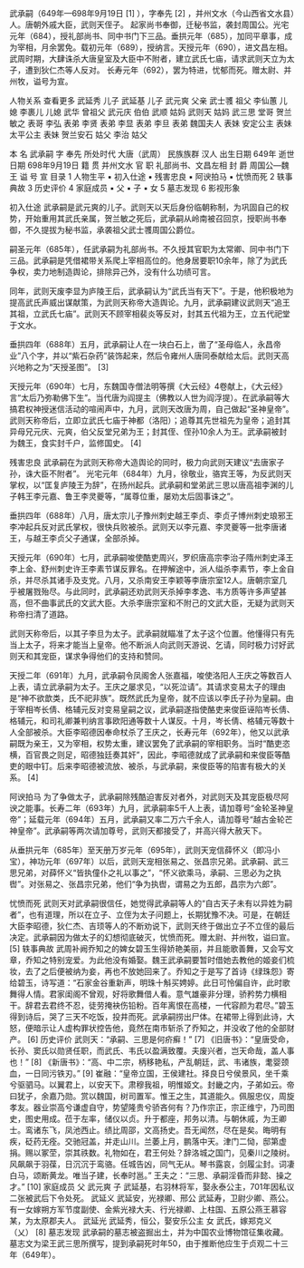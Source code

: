 武承嗣（649年—698年9月19日 [1]  ），字奉先 [2]  ，并州文水（今山西省文水县）人。唐朝外戚大臣，武则天侄子。
起家尚书奉御，迁秘书监，袭封周国公。光宅元年（684），授礼部尚书、同中书门下三品。垂拱元年（685），加同平章事，成为宰相，月余罢免。载初元年（689），授纳言。天授元年（690），进文昌左相。武周时期，大肆诛杀大唐皇室及大臣中不附者，建立武氏七庙，请求武则天立为太子，遭到狄仁杰等人反对。
长寿元年（692），罢为特进，忧郁而死。赠太尉、并州牧，谥号为宣。

人物关系
查看更多
武延秀
儿子
武延基
儿子
武元爽
父亲
武士彟
祖父
李仙蕙
儿媳
李裹儿
儿媳
武华
曾祖父
武元庆
伯伯
武顺
姑妈
武则天
姑妈
武三思
堂哥
贺兰敏之
表哥
李弘
表弟
李贤
表弟
李显
表弟
李旦
表弟
魏国夫人
表妹
安定公主
表妹
太平公主
表妹
贺兰安石
姑父
李治
姑父

本    名 武承嗣 字 奉先 所处时代 大唐（武周） 民族族群 汉人 出生日期 649年 逝世日期 698年9月19日 籍    贯 并州文水 官    职 礼部尚书、文昌左相 封    爵 周国公—魏王 谥    号 宣
目录
1 人物生平
▪ 初入仕途
▪ 残害忠良
▪ 阿谀拍马
▪ 忧愤而死
2 轶事典故
3 历史评价
4 家庭成员
▪ 父
▪ 子
▪ 女
5 墓志发现
6 影视形象


初入仕途
武承嗣是武元爽的儿子。武则天以天后身份临朝称制，为巩固自己的权势，开始重用其武氏亲属，贺兰敏之死后，武承嗣从岭南被召回京，授职尚书奉御，不久提拔为秘书监，承袭祖父武士彟周国公爵位。

嗣圣元年（685年），任武承嗣为礼部尚书。不久授其官职为太常卿、同中书门下三品。武承嗣是凭借裙带关系爬上宰相高位的。他身居要职10余年，除了为武氏争权，卖力地制造舆论，排除异己外，没有什么功绩可言。

同年，武则天废李显为庐陵王后，武承嗣认为“武氏当有天下”。于是，他积极地为提高武氏声威出谋献策，为武则天称帝大造舆论。九月，武承嗣建议武则天“追王其祖，立武氏七庙”。武则天不顾宰相裴炎等反对，封其五代祖为王，立五代祀堂于文水。

垂拱四年（688年）五月，武承嗣让人在一块白石上，凿了“圣母临人，永昌帝业”八个字，并以“紫石杂药”装饰起来，然后令雍州人唐同泰献给太后。武则天高兴地称之为“天授圣图”。 [3] 

天授元年（690年）七月，东魏国寺僧法明等撰《大云经》4卷献上，《大云经》言“太后乃弥勒佛下生”。当代唐为阎提主（佛教以人世为阎浮提）。在武承嗣等大搞君权神授迷信活动的喧闹声中，九月，武则天改唐为周，自己做起“圣神皇帝”。武则天称帝后，立即立武氏七庙于神都（洛阳）；追尊其先世祖先为皇帝；追封其异母兄元庆、元爽，伯父反堂兄弟为王；封其侄、侄孙10余人为王。武承嗣被封为魏王，食实封千户，监修国史。 [4] 

残害忠良
武承嗣在为武则天称帝大造舆论的同时，极力向武则天建议“去唐家子孙，诛大臣不附者”。
光宅元年（684年）九月，徐敬业，骆宾王等，为反武则天掌权，以“匡复庐陵王为辞”，在扬州起兵。武承嗣和堂弟武三思以唐高祖李渊的儿子韩王李元嘉、鲁王李灵夔等，“属尊位重，屡劝太后固事诛之”。

垂拱四年（688年）八月，唐太宗儿子豫州刺史越王李贞、李贞子博州刺史琅邪王李冲起兵反对武氏掌权，很快兵败被杀。武则天以李元嘉、李灵夔等一批李唐诸王，与越王李贞父子通谋，全部杀掉。

天授元年（690年）七月，武承嗣唆使酷吏周兴，罗织唐高宗李治子隋州刺史泽王李上金、舒州刺史许王李素节谋反罪名。在押解途中，派人缢杀李素节，李上金自杀，并尽杀其诸手及支党。八月，又杀南安王李颖等李唐宗室12人。唐朝宗室几乎被屠戮殆尽。与此同时，武承嗣还劝武则天杀掉李孝逸、韦方质等许多声望甚高，但不曲事武氏的文武大臣。大杀李唐宗室和不附己的文武大臣，无疑为武则天称帝扫清了道路。

武则天称帝后，以其子李旦为太子。武承嗣就瞄准了太子这个位置。他懂得只有先当上太子，将来才能当上皇帝。他不断派人向武则天游说、乞请，同时极力讨好武则天和其宠臣，谋求争得他们的支持和赞同。

天授二年（691年）九月，武承嗣令凤阁舍人张嘉福，唆使洛阳人王庆之等数百人上表，请立武承嗣为太子。王庆之屡求见，“以死泣请”。其请求变易太子的理由是“神不欲歆类，氏不祀非族”。既然武氏为皇帝，就不应该以李氏子孙为皇嗣。由于宰相岑长倩、格辅元反对变易皇嗣之议，武承嗣遂指使酪吏来俊臣诬陷岑长倩、格辅元，和司礼卿兼判纳言事欧阳通等数十人谋反。十月，岑长倩、格辅元等数十人全部被杀。大臣李昭德因奉命杖杀了王庆之，长寿元年（692年），他又以武承嗣既为亲王，又为宰相，权势太重，建议罢免了武承嗣的宰相职务。当时“酷吏恣横，百官畏之则足，昭德独廷奏其奸”，因此，李昭德就成了武承嗣和来俊臣等酷吏的眼中钉。后来李昭德被流放、被杀，与武承嗣，来俊臣等的陷害有极大的关系。 [4] 

阿谀拍马
为了争做太子，武承嗣除残酷迫害反对者外，对武则天及其宠臣极尽阿谀之能事。长寿二年（693年）九月，武承嗣率5千人上表，请加尊号“金轮圣神皇帝”；延载元年（694年）五月，武承嗣又率二万六千余人，请加尊号“越古金轮芒神皇帝”。武承嗣等两次请加尊号，武则天都接受了，并高兴得大赦天下。

从垂拱元年（685年）至天册万岁元年（695年），武则天宠信薛怀义（即冯小宝），神功元年（697年）以后，武则天宠相张易之、张昌宗兄弟。武承嗣、武三思兄弟，对薛怀义“皆执僮仆之礼以事之”，“怀义欲乘马，承嗣、三思必为之执辔”。对张易之、张昌宗兄弟，他们“争为执辔，谓易之为五郎，昌宗为六郎”。

忧愤而死
武则天对武承嗣很信任，她觉得武承嗣等人的“自古天子未有以异姓为嗣者”，也有道理，所以在立子、立侄为太子问题上，长期犹豫不决。可是，在朝廷大臣李昭德，狄仁杰、吉顼等人的不断劝说下，武则天终于做出立子不立侄的最后决定。武承嗣因为做太子的幻想彻底破灭，忧愤而死。赠太尉、并州牧，谥曰宣。 [5] 
轶事典故
武周补阙乔知之的婢女碧玉生得娇艳美丽，并且能歌善舞，又会写文章，乔知之特别宠爱。为此他没有婚娶。魏王武承嗣要暂时借她去教他的姬妾们梳妆，去了之后便被纳为妾，再也不放她回来了。乔知之于是写了首诗《绿珠怨》寄给碧玉，诗写道：“石家金谷重新声，明珠十斛买娉婷。此日可怜偏自许，此时歌舞得人情。君家闺阁不曾观，好将歌舞借人看。意气雄豪非分理，骄矜势力横相干。辞君去君终不忍，徒劳掩袂伤铅粉。百年离恨在高楼，一代容颜为君尽。”碧玉得到诗后，哭了三天不吃饭，投井而死。武承嗣捞出尸体。在裙带上得到此诗，大怒，便暗示让人虚构罪状控告他，竟然在南市斩杀了乔知之，并没收了他的全部财产。 [6] 
历史评价
武则天：“承嗣、三思是何疥癣！” [7] 
《旧唐书》：“皇唐受命，长孙、窦氏以勋贤任职，而武氏、韦氏以盈满致覆。夫废兴者，岂天命哉，盖人事也！” [8] 
《新唐书》：“高、中二宗，柄移艳私，产乱朝廷，武、韦诸族，耄婴颈血，一日同污铁刃。” [9] 
崔融：“皇帝立国，王侯建社。择良日兮侯景风，坐千乘兮驱驷马。以翼君上，以安天下。肃穆我祖，明惟姬文。封畿之内，子弟如云。帝曰犹子，余嘉乃勋。赏以魏国，树司置军。惟王之生，其道能久。佩服忠仪，周旋孝友。器业崇高兮谦虚自守，势望隆贵兮骄吝何有？乃作宗正，宗正维宁，乃司图史，图史用成。莅于左率，储仪以贞。升于都座，邦务以清。与朝休戚，为王卿士。鸾诸东飞，凤池西止。绩比周邵，文高扬史。吾无闻然，尽在是矣。晦明有疾，砭药无痊。交驰冠盖，并走山川。兰萎上月，鹏落中天。津门二恸，邸第虚捐。赐以冢茔，崇其祑数。礼物如在，君王何处？辞洛城之国门，见秦川之陵树。风飙飙于羽葆，日沉沉于鸾骆。任城告凶，同气无从。琴书露哀，剑履尘封。词凄白马，颂断黄龙。唯当子建，长奉时邕。”
王夫之：“三思、承嗣淫昏而非懿、操之才。” [10] 
家庭成员
父
武元爽
子
武延基，右羽林将军，娶永泰公主，701年因私议二张被武后下令处死。
武延义
武延安，光禄卿、邢公
武延寿，卫尉少卿、燕公。有一女嫁朔方军节度副使、金紫光禄大夫、行光禄卿、上柱国、五原公燕王慕容某，为太原郡夫人。
武延光
武延秀，恒公，娶安乐公主
女
武氏，嫁郑克义（乂） [8] 
墓志发现
武承嗣的墓志被盗掘出土，并为中国农业博物馆征集收藏。墓志文为梁王武三思所撰写，提到承嗣死时年50，由于推断他应生于贞观二十三年（649年）。